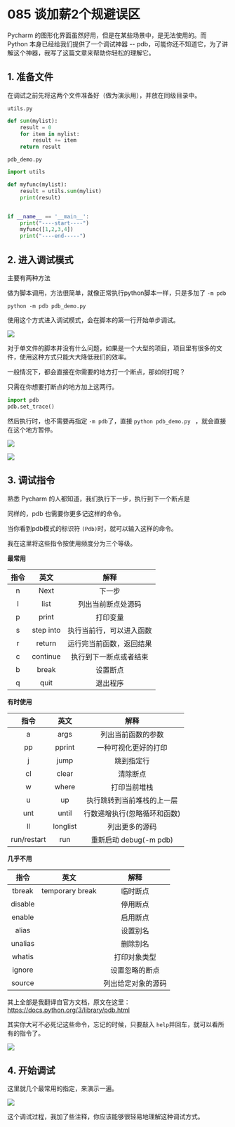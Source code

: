 # 085 谈加薪2个规避误区

Pycharm 的图形化界面虽然好用，但是在某些场景中，是无法使用的。而 Python 本身已经给我们提供了一个调试神器 -- pdb，可能你还不知道它，为了讲解这个神器，我写了这篇文章来帮助你轻松的理解它。

## 1. 准备文件

在调试之前先将这两个文件准备好（做为演示用），并放在同级目录中。

`utils.py`

```python
def sum(mylist):
    result = 0
    for item in mylist:
        result += item
    return result
```

`pdb_demo.py`

```python
import utils

def myfunc(mylist):
    result = utils.sum(mylist)
    print(result)


if __name__ == '__main__':
    print("----start----")
    myfunc([1,2,3,4])
    print("----end-----")
```

## 2. 进入调试模式

主要有两种方法

做为脚本调用，方法很简单，就像正常执行python脚本一样，只是多加了 `-m pdb`

```
python -m pdb pdb_demo.py
```

使用这个方式进入调试模式，会在脚本的第一行开始单步调试。

![](http://image.iswbm.com/20190118000111.png)

对于单文件的脚本并没有什么问题，如果是一个大型的项目，项目里有很多的文件，使用这种方式只能大大降低我们的效率。

一般情况下，都会直接在你需要的地方打一个断点，那如何打呢？

只需在你想要打断点的地方加上这两行。

```python
import pdb
pdb.set_trace()
```

然后执行时，也不需要再指定 `-m pdb`了，直接 `python pdb_demo.py ` ，就会直接在这个地方暂停。

![](http://image.iswbm.com/20190118000234.png)

![](http://image.iswbm.com/20190118000557.png)

## 3. 调试指令

熟悉 Pycharm 的人都知道，我们执行下一步，执行到下一个断点是

同样的，pdb 也需要你更多记这样的命令。

当你看到pdb模式的标识符 `(Pdb)`时，就可以输入这样的命令。

我在这里将这些指令按使用频度分为三个等级。

**最常用**

| 指令 |   英文   |           解释           |
| :--: | :-------: | :----------------------: |
|  n  |   Next   |          下一步          |
|  l  |   list   |    列出当前断点处源码    |
|  p  |   print   |         打印变量         |
|  s  | step into | 执行当前行，可以进入函数 |
|  r  |  return  | 运行完当前函数，返回结果 |
|  c  | continue |  执行到下一断点或者结束  |
|  b  |   break   |         设置断点         |
|  q  |   quit   |         退出程序         |

**有时使用**

|    指令    |   英文   |             解释             |
| :---------: | :------: | :--------------------------: |
|      a      |   args   |      列出当前函数的参数      |
|     pp     |  pprint  |     一种可视化更好的打印     |
|      j      |   jump   |          跳到指定行          |
|     cl     |  clear  |           清除断点           |
|      w      |  where  |         打印当前堆栈         |
|      u      |    up    |  执行跳转到当前堆栈的上一层  |
|     unt     |  until  | 行数递增执行(忽略循环和函数) |
|     ll     | longlist |        列出更多的源码        |
| run/restart |   run   |    重新启动 debug(-m pdb)    |

**几乎不用**

|  指令  |      英文      |        解释        |
| :-----: | :-------------: | :----------------: |
| tbreak | temporary break |      临时断点      |
| disable |                |      停用断点      |
| enable |                |      启用断点      |
|  alias  |                |      设置别名      |
| unalias |                |      删除别名      |
| whatis |                |    打印对象类型    |
| ignore |                |   设置忽略的断点   |
| source |                | 列出给定对象的源码 |

其上全部是我翻译自官方文档，原文在这里：https://docs.python.org/3/library/pdb.html

其实你大可不必死记这些命令，忘记的时候，只要敲入 `help`并回车，就可以看所有的指令了。

![](http://image.iswbm.com/20190118083809.png)

## 4. 开始调试

这里就几个最常用的指定，来演示一遍。

![](http://image.iswbm.com/20190118005507.png)

这个调试过程，我加了些注释，你应该能够很轻易地理解这种调试方式。
